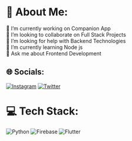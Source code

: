 # 💫 About Me:
🔭 I’m currently working on Companion App<br>👯 I’m looking to collaborate on Full Stack Projects<br>🤝 I’m looking for help with Backend Technologies<br>🌱 I’m currently learning Node js<br>💬 Ask me about Frontend Development


## 🌐 Socials:
[![Instagram](https://img.shields.io/badge/Instagram-%23E4405F.svg?logo=Instagram&logoColor=white)](https://instagram.com/tanishq5414) [![Twitter](https://img.shields.io/badge/Twitter-%231DA1F2.svg?logo=Twitter&logoColor=white)](https://twitter.com/twitter.com/tvnishq) 

# 💻 Tech Stack:
![Python](https://img.shields.io/badge/python-3670A0?style=for-the-badge&logo=python&logoColor=ffdd54) ![Firebase](https://img.shields.io/badge/firebase-%23039BE5.svg?style=for-the-badge&logo=firebase) ![Flutter](https://img.shields.io/badge/Flutter-%2302569B.svg?style=for-the-badge&logo=Flutter&logoColor=white)

<!-- Proudly created with GPRM ( https://gprm.itsvg.in ) -->
